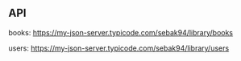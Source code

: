 ## API
books: https://my-json-server.typicode.com/sebak94/library/books

users: https://my-json-server.typicode.com/sebak94/library/users
